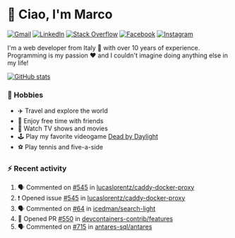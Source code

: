 # 👋 Ciao, I'm Marco

[![Gmail](https://img.shields.io/badge/Gmail-%23BB001B?style=flat-square&logo=gmail&logoColor=white)](mailto:gremo1982@gmail.com)
[![LinkedIn](https://img.shields.io/badge/LinkedIn-%230e76a8?style=flat-square&logo=linkedin)](https://www.linkedin.com/in/marco-polichetti)
[![Stack Overflow](https://img.shields.io/stackexchange/stackoverflow/r/220180?style=flat&logo=stackoverflow&label=Stack%20Overflow&color=%23F47F24)](https://stackoverflow.com/users/220180)
[![Facebook](https://img.shields.io/badge/-Facebook-%234267B2?style=flat-square&logo=facebook&logoColor=white)](https://www.facebook.com/marco.poliketti)
[![Instagram](https://img.shields.io/badge/-Instagram-%23C13584?style=flat-square&logo=instagram&logoColor=white)](https://www.instagram.com/marco.gremo)

I'm a web developer from Italy 🍕 with over 10 years of experience. Programming is my passion ❤️ and I couldn't imagine doing anything else in my life!

[![GitHub stats](https://github-readme-stats.vercel.app/api?username=gremo&show_icons=true&rank_icon=github&theme=transparent)](https://github.com/anuraghazra/github-readme-stats)

### 📅 Hobbies

- ✈️ Travel and explore the world
- 🍻 Enjoy free time with friends
- 🎥 Watch TV shows and movies
- 🕹️ Play my favorite videogame [Dead by Daylight](https://deadbydaylight.com)
- ⚽ Play tennis and five-a-side

### ⚡ Recent activity

<!--START_SECTION:activity-->
1. 🗣 Commented on [#545](https://github.com/lucaslorentz/caddy-docker-proxy/issues/545#issuecomment-1818986963) in [lucaslorentz/caddy-docker-proxy](https://github.com/lucaslorentz/caddy-docker-proxy)
2. ❗ Opened issue [#545](https://github.com/lucaslorentz/caddy-docker-proxy/issues/545) in [lucaslorentz/caddy-docker-proxy](https://github.com/lucaslorentz/caddy-docker-proxy)
3. 🗣 Commented on [#64](https://github.com/icedman/search-light/issues/64#issuecomment-1817478330) in [icedman/search-light](https://github.com/icedman/search-light)
4. 💪 Opened PR [#550](https://github.com/devcontainers-contrib/features/pull/550) in [devcontainers-contrib/features](https://github.com/devcontainers-contrib/features)
5. 🗣 Commented on [#715](https://github.com/antares-sql/antares/issues/715#issuecomment-1812129356) in [antares-sql/antares](https://github.com/antares-sql/antares)
<!--END_SECTION:activity-->
